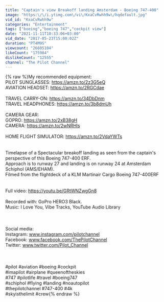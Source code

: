 ```yaml
---
title: "Captain's view Breakoff landing Amsterdam - Boeing 747-400"
image: "https:\/\/i.ytimg.com\/vi\/KxaCvRwhh9w\/hqdefault.jpg"
vid_id: "KxaCvRwhh9w"
categories: "Entertainment"
tags: ["boeing","boeing 747","cockpit view"]
date: "2021-11-11T10:33:06+03:00"
vid_date: "2017-05-23T15:00:02Z"
duration: "PT4M9S"
viewcount: "26605104"
likeCount: "175984"
dislikeCount: "12555"
channel: "The Pilot Channel"
---
```

{% raw %}My recommended equipment: <br />PILOT SUNGLASSES: <a rel="nofollow" target="blank" href="https://amzn.to/2z3G5eQ">https://amzn.to/2z3G5eQ</a><br />AVIATION HEADSET: <a rel="nofollow" target="blank" href="https://amzn.to/2RGCdae">https://amzn.to/2RGCdae</a><br /><br />TRAVEL CARRY-ON: <a rel="nofollow" target="blank" href="https://amzn.to/34DbDnm">https://amzn.to/34DbDnm</a><br />TRAVEL HEADPHONES: <a rel="nofollow" target="blank" href="https://amzn.to/3b8dmUh">https://amzn.to/3b8dmUh</a><br /><br />CAMERA GEAR: <br />GOPRO: <a rel="nofollow" target="blank" href="https://amzn.to/2xB38gH">https://amzn.to/2xB38gH</a><br />CAMERA: <a rel="nofollow" target="blank" href="https://amzn.to/2wNRHls">https://amzn.to/2wNRHls</a><br /><br />HOME FLIGHT SIMULATOR: <a rel="nofollow" target="blank" href="https://amzn.to/2VdaYWTs">https://amzn.to/2VdaYWTs</a><br /><br /><br />Timelapse of a Spectacular breakoff landing as seen from the captain's perspective of this Boeing 747-400 ERF.<br />Approach is to runway 27 and landing is on runway 24 at Amsterdam Schiphol (AMS/EHAM).<br />Filmed from the flightdeck of a KLM Martinair Cargo Boeing 747-400ERF<br /><br /><br />Full video: <a rel="nofollow" target="blank" href="https://youtu.be/GRtWNZwgGn8">https://youtu.be/GRtWNZwgGn8</a><br /><br />Recorded with: GoPro HERO3 Black.<br />Music: I Love You, Vibe Tracks, YouTube Audio Library<br /><br /><br /><br />Social media:<br />Instagram: www.instagram.com/pilotchannel<br />Facebook: www.facebook.com/ThePilotChannel<br />Twitter: www.twitter.com/Pilot_Channel<br /><br /><br /><br />#pilot #aviation #boeing #cockpit <br />#imapilot #airplane #queenoftheskies <br />#747 #pilotlife #travel #boeing747<br />#schiphol #flying #landing #noautopilot<br />#thepilotchannel #747-400 #4k<br />#skyisthelimit #crew{% endraw %}
